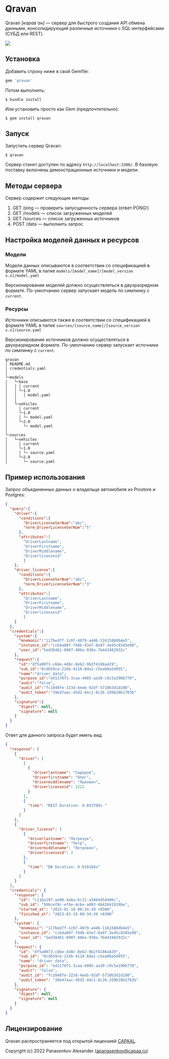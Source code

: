 # Qravan 
Qravan _[карав`ан]_ — сервер для быстрого создания API обмена данными, консолидирующий различные источники с SQL-интерфейсами (СУБД или REST).

![](assets/images/qravan.png)
## Установка

Добавить строку ниже в свой Gemfile:

```ruby
gem 'qravan'
```

Потом выполнить:

    $ bundle install

Или установить просто как Gem (предпочтительно):

    $ gem install qravan

## Запуск
Запустить сервер Qravan:

    $ qravan

Сервер станет доступен по адресу `http://localhost:3300/`. В базовую поставку включены демонстрационные источники и модели.

## Методы сервера
Сервер содержит следующие методы:
1. GET /ping — проверить запусщенность сервера (ответ PONG!)
2. GET /models — список загруженных моделей
3. GET /sources — список загруженных источников
4. POST /data — выполнить запрос


## Настройка моделей данных и ресурсов
### Модели
Модели данных описываются в соответствии со спецификацией в формате 
YAML в папке `models/[model_name]/[model_version x.x]/model.yaml`

Версионирование моделей должно осуществляться в двухразрядном формате. 
По-умолчанию сервер запускает модель по симлинку с `current`. 

### Ресурсы
Источники описывются также в соответствии со спецификацией в формате
YAML в папке `sources/[source_name]/[source_version x.x]/source.yaml`

Версионирование источников должно осуществляться в двухразрядном формате. 
По-умолчанию сервер запускает источники по симлинку с `current`.

```
qravan
│ README.md
│ credentials.yaml 
│      
└─models
│   └─base
│   │ │ current
│   │ └─1.0
│   │   │ model.yaml
│   │
│   └─vehicles
│     │ current
│     └─1.0
│     │ └─ model.yaml
│     └─2.0
│       └─ model.yaml
│     
└─sources
│   └─vehicles
│     │ current
│     └─1.0
│     │ └─ source.yaml
│     └─2.0
│       └─ source.yaml
```
## Пример использования

Запрос объединенных данных о владельце автомобиля из Prostore и Postgres:
```json
{
  "query":{
    "driver":{
      "conditions":{
        "DriverLicenseSerNum":"abc",
        "norm_DriverLicenseSerNum":"5"
      },
      "attributes":[
        "DriverLastname",
        "DriverFirstname",
        "DriverMiddlename",
        "Driverlicenseid"
        ]
    },
    "driver_license":{
      "conditions":{
        "DriverLicenseSerNum":"abc",
        "norm_DriverLicenseSerNum":"3"
      },
      "attributes":[
        "DriverLastname",
        "DriverFirstname",
        "DriverMiddlename",
        "Driverlicenseid"
        ]
    }
  },
  "credentials":{
    "system":{
      "mnemonic":"117bed7f-1c07-4079-a446-1161588db4e5",
      "instance_id":"ccb4a88f-f44b-43e7-8a97-3e45c8345e90",
      "user_id":"5ed38461-0907-486a-930a-7b443482932c"
    },
    "request":{
      "id":"df5a0073-c6be-4d8c-8eb2-9b2f4188a429",
      "sub_id":"0cdb59ce-224b-4118-8da1-c5ea08a5d955",
      "name":"driver_data",
      "purpose_id":"ed1170f1-3caa-4985-aa38-c9c5a190b770",
      "audit":"false",
      "audit_id":"fc1048fe-323d-4eeb-92df-5710b3d1d100",
      "audit_token":"39e47aac-45d2-44c1-8c26-2d9b28b1703b"
    },
    "signature":{
      "digest": null,
      "signature": null
    }
  }
}
```

Ответ для данного запроса будет иметь вид:
```json
{
  "response": [
    {
      "driver": [
        [
          {
            "driverlastname": "Сидоров",
            "driverfirstname": "Олег",
            "drivermiddlename": "Львович",
            "driverlicenseid": 2222
          }
        ],
        {
          "time": "REST Duration: 0.053709s "
        }
      ]
    },
    {
      "driver_license": [
        {
          "driverlastname": "Петречук",
          "driverfirstname": "Петр",
          "drivermiddlename": "Петрович",
          "driverlicenseid": 2
        },
        {
          "time": "DB Duration: 0.010184s"
        }
      ]
    }
  ],
  "credentials": {
    "response": {
      "id": "c11ba197-ae96-4a6a-bc11-a3464d54496c",
      "sub_id": "50bcef8c-ef6e-4c6e-a893-4b42641919be",
      "started_at": "2023-01-19 00:34:39 +0300",
      "finished_at": "2023-01-19 00:34:39 +0300"
    },
    "system": {
      "mnemonic": "117bed7f-1c07-4079-a446-1161588db4e5",
      "instance_id": "ccb4a88f-f44b-43e7-8a97-3e45c8345e90",
      "user_id": "5ed38461-0907-486a-930a-7b443482932c"
    },
    "request": {
      "id": "df5a0073-c6be-4d8c-8eb2-9b2f4188a429",
      "sub_id": "0cdb59ce-224b-4118-8da1-c5ea08a5d955",
      "name": "driver_data",
      "purpose_id": "ed1170f1-3caa-4985-aa38-c9c5a190b770",
      "audit": "false",
      "audit_id": "fc1048fe-323d-4eeb-92df-5710b3d1d100",
      "audit_token": "39e47aac-45d2-44c1-8c26-2d9b28b1703b"
    },
    "signature": {
      "digest": null,
      "signature": null
    }
  }
}
```

## Лицензирование
Qravan распространяется под открытой лицензией [CAPAAL](LICENSE).

Copyright (c) 2022 Panasenkov Alexander (apanasenkov@capaa.ru)
